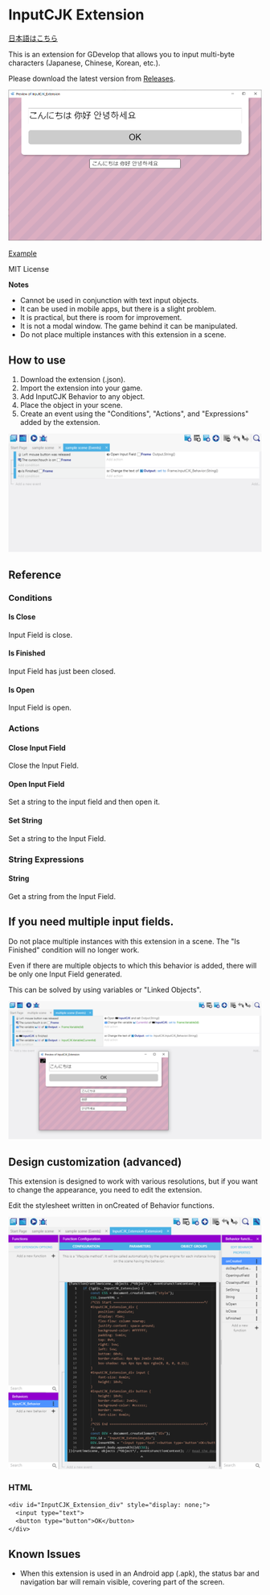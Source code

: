 # InputCJK Extension
[日本語はこちら](https://github.com/PANDAKO-GitHub/InputCJK_Extension/blob/main/README.ja.md)

This is an extension for GDevelop that allows you to input multi-byte characters (Japanese, Chinese, Korean, etc.).

Please download the latest version from [Releases](https://github.com/PANDAKO-GitHub/InputCJK_Extension/releases).

![](https://github.com/PANDAKO-GitHub/InputCJK_Extension/blob/main/images/img01.png)

[Example]()

MIT License

**Notes**
- Cannot be used in conjunction with text input objects.
- It can be used in mobile apps, but there is a slight problem.
- It is practical, but there is room for improvement.
- It is not a modal window. The game behind it can be manipulated.
- Do not place multiple instances with this extension in a scene.

## How to use
1. Download the extension (.json).
2. Import the extension into your game.
3. Add InputCJK Behavior to any object.
4. Place the object in your scene.
5. Create an event using the "Conditions", "Actions", and "Expressions" added by the extension.

![](https://github.com/PANDAKO-GitHub/InputCJK_Extension/blob/main/images/img02.png)

## Reference

### Conditions

#### Is Close
Input Field is close.

#### Is Finished
Input Field has just been closed.

#### Is Open
Input Field is open.

### Actions

#### Close Input Field
Close the Input Field.

#### Open Input Field
Set a string to the input field and then open it.

#### Set String
Set a string to the Input Field.

### String Expressions

#### String
Get a string from the Input Field.

## If you need multiple input fields.
Do not place multiple instances with this extension in a scene. The "Is Finished" condition will no longer work.

Even if there are multiple objects to which this behavior is added, there will be only one Input Field generated.

This can be solved by using variables or "Linked Objects".

![](https://github.com/PANDAKO-GitHub/InputCJK_Extension/blob/main/images/img06.png)


## Design customization (advanced)
This extension is designed to work with various resolutions, but if you want to change the appearance, you need to edit the extension.

Edit the stylesheet written in onCreated of Behavior functions.

![](https://github.com/PANDAKO-GitHub/InputCJK_Extension/blob/main/images/img03.png)

### HTML
```
<div id="InputCJK_Extension_div" style="display: none;">
  <input type="text">
  <button type="button">OK</button>
</div>
```

## Known Issues
- When this extension is used in an Android app (.apk), the status bar and navigation bar will remain visible, covering part of the screen.
